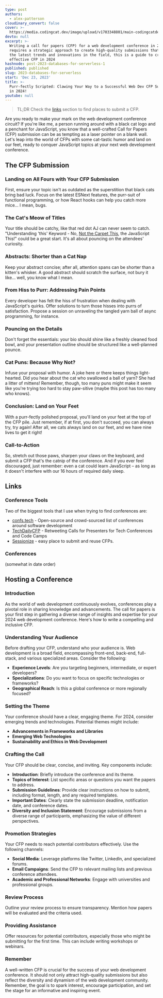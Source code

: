 ```yaml
---
type: post
authors:
  - alex-patterson
cloudinary_convert: false
cover: >-
  https://media.codingcat.dev/image/upload/v1703348801/main-codingcatdev-photo/blog-cfp-2024.png
devto: null
excerpt: >-
  Writing a call for papers (CFP) for a web development conference in 2024
  requires a strategic approach to create high-quality submissions that reflect
  the latest trends and innovations in the field, this is a guide to creating an
  effective CFP in 2024
hashnode: post-2023-databases-for-serverless-1
published: published
slug: 2023-databases-for-serverless
start: 'Dec 23, 2023'
title: >-
  Purr-fectly Scripted: Clawing Your Way to a Successful Web Dev CFP Submission
  in 2024!
youtube: null
---
```


<script lang="ts">
	import CFPTable from './CFPTable.svelte'
</script>

> TL;DR Check the [links](#links) section to find places to submit a CFP.

Are you ready to make your mark on the web development conference circuit? If you're like me, a person running around with a black cat logo and a penchant for JavaScript, you know that a well-crafted Call for Papers (CFP) submission can be as tempting as a laser pointer on a blank wall. Let's leap into the world of CFPs with some cat-tastic humor and land on our feet, ready to conquer JavaScript topics at your next web development conference.

## The CFP Submission

### Landing on All Fours with Your CFP Submission

First, ensure your topic isn't as outdated as the superstition that black cats bring bad luck. Focus on the latest ESNext features, the purr-suit of functional programming, or how React hooks can help you catch more mice... I mean, bugs.

### The Cat's Meow of Titles

Your title should be catchy, like that red dot AJ can never seem to catch. "Understanding 'this' Keyword - No, [Not the Carpet This](https://www.youtube.com/watch?v=8BRm-g6E-Lw), the JavaScript This!" could be a great start. It's all about pouncing on the attendees' curiosity.

### Abstracts: Shorter than a Cat Nap

Keep your abstract concise; after all, attention spans can be shorter than a kitten's whisker. A good abstract should scratch the surface, not bury it like... well, you know what I mean.

### From Hiss to Purr: Addressing Pain Points

Every developer has felt the hiss of frustration when dealing with JavaScript's quirks. Offer solutions to turn those hisses into purrs of satisfaction. Propose a session on unraveling the tangled yarn ball of async programming, for instance.

### Pouncing on the Details

Don't forget the essentials: your bio should shine like a freshly cleaned food bowl, and your presentation outline should be structured like a well-planned pounce.

### Cat Puns: Because Why Not?

Infuse your proposal with humor. A joke here or there keeps things light-hearted. Did you hear about the cat who swallowed a ball of yarn? She had a litter of mittens! Remember, though, too many puns might make it seem like you're trying too hard to stay paw-sitive (maybe this post has too many who knows).

### Conclusion: Land on Your Feet

With a purr-fectly polished proposal, you'll land on your feet at the top of the CFP pile. Just remember, if at first, you don't succeed, you can always try, try again! After all, we cats always land on our feet, and we have nine lives to get it right!

### Call-to-Action

So, stretch out those paws, sharpen your claws on the keyboard, and submit a CFP that's the catnip of the conference. And if you ever feel discouraged, just remember: even a cat could learn JavaScript – as long as it doesn't interfere with our 16 hours of required daily sleep.

## Links

### Conference Tools

Two of the biggest tools that I use when trying to find conferences are:

- [confs.tech​](https://confs.tech/​) - Open-source and crowd-sourced list of conferences around software development
- [TechDailyCFP](https://twitter.com/TechDailyCFP) - Retweeting Calls for Presenters for Tech Conferences and Code Camps
- [Sessionize](https://sessionize.com/) - easy place to submit and reuse CFPs.

### Conferences

(somewhat in date order)
<CFPTable />

## Hosting a Conference

### Introduction

As the world of web development continuously evolves, conferences play a pivotal role in sharing knowledge and advancements. The call for papers is your first step in gathering a diverse range of insights and expertise for your 2024 web development conference. Here's how to write a compelling and inclusive CFP.

### Understanding Your Audience

Before drafting your CFP, understand who your audience is. Web development is a broad field, encompassing front-end, back-end, full-stack, and various specialized areas. Consider the following:

- **Experience Levels**: Are you targeting beginners, intermediate, or expert developers?
- **Specializations**: Do you want to focus on specific technologies or frameworks?
- **Geographical Reach**: Is this a global conference or more regionally focused?

### Setting the Theme

Your conference should have a clear, engaging theme. For 2024, consider emerging trends and technologies. Potential themes might include:

- **Advancements in Frameworks and Libraries**
- **Emerging Web Technologies**
- **Sustainability and Ethics in Web Development**

### Crafting the Call

Your CFP should be clear, concise, and inviting. Key components include:

- **Introduction**: Briefly introduce the conference and its theme.
- **Topics of Interest**: List specific areas or questions you want the papers to address.
- **Submission Guidelines**: Provide clear instructions on how to submit, including format, length, and any required templates.
- **Important Dates**: Clearly state the submission deadline, notification date, and conference dates.
- **Diversity and Inclusion Statement**: Encourage submissions from a diverse range of participants, emphasizing the value of different perspectives.

### Promotion Strategies

Your CFP needs to reach potential contributors effectively. Use the following channels:

- **Social Media**: Leverage platforms like Twitter, LinkedIn, and specialized forums.
- **Email Campaigns**: Send the CFP to relevant mailing lists and previous conference attendees.
- **Academic and Professional Networks**: Engage with universities and professional groups.

### Review Process

Outline your review process to ensure transparency. Mention how papers will be evaluated and the criteria used.

### Providing Assistance

Offer resources for potential contributors, especially those who might be submitting for the first time. This can include writing workshops or webinars.

### Remember

A well-written CFP is crucial for the success of your web development conference. It should not only attract high-quality submissions but also reflect the diversity and dynamism of the web development community. Remember, the goal is to spark interest, encourage participation, and set the stage for an informative and inspiring event.
